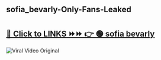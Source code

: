 
 ## sofia_bevarly-Only-Fans-Leaked

# <h2><a href="https://clipsfans.com/sofia_bevarly&ref=git">🔗 Click to LINKS ⏩⏩ 👉 🟢 sofia bevarly </a></h2>

<a href="https://clipsfans.com/sofia_bevarly&ref=git" rel="nofollow" data-target="animated-image.originalLink"><img src="https://i.ibb.co.com/xMMVF88/686577567.gif" alt="Viral Video Original" style="max-width: 100%; display: inline-block;" data-target="animated-image.originalImage"></a>
